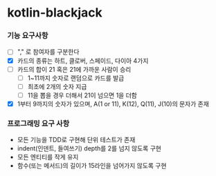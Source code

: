 # kotlin-blackjack

### 기능 요구사항
- [ ] "," 로 참여자를 구분한다
- [X] 카드의 종류는 하트, 클로버, 스페이드, 다이아 4가지
- [ ] 카드의 합이 21 혹은 21에 가까운 사람이 승리
   - [ ] 1~11까지 숫자로 랜덤으로 카드를 발급
   - [ ] 최초에 2개의 숫자 지급
   - [ ] 11을 뽑을 경우 더해서 21이 넘으면 1을 더함
- [X] 1부터  9까지의 숫자가 있으며, A(1 or 11), K(12), Q(11), J(10)의 문자가 존재

### 프로그래밍 요구 사항
- 모든 기능을 TDD로 구현해 단위 테스트가 존재
- indent(인덴트, 들여쓰기) depth를 2를 넘지 않도록 구현
- 모든 엔티티를 작게 유지
- 함수(또는 메서드)의 길이가 15라인을 넘어가지 않도록 구현
